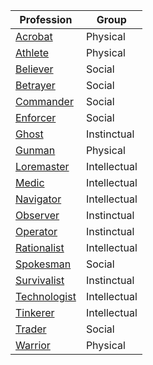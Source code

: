 |Profession |Group |
|-------| ------------ |
|[Acrobat](</SkillSystem/Professions/Acrobat.md>) |Physical |
|[Athlete](</SkillSystem/Professions/Athlete.md>)|Physical | 
|[Believer](</SkillSystem/Professions/Believer.md>)  |Social |
|[Betrayer](</SkillSystem/Professions/Betrayer.md>) |Social |
|[Commander](</SkillSystem/Professions/Commander.md>) |Social |
|[Enforcer](</SkillSystem/Professions/Enforcer.md>) |Social |
|[Ghost](</SkillSystem/Professions/Ghost.md>) |Instinctual |
|[Gunman](</SkillSystem/Professions/Gunman.md>) |Physical |
|[Loremaster](</SkillSystem/Professions/Loremaster.md>) |Intellectual |
|[Medic](</SkillSystem/Professions/Medic.md>) |Intellectual |
|[Navigator](</SkillSystem/Professions/Navigator.md>) |Intellectual |
|[Observer](</SkillSystem/Professions/Observer.md>) |Instinctual |
|[Operator](</SkillSystem/Professions/Operator.md>) |Instinctual |
|[Rationalist](</SkillSystem/Professions/Rationalist.md>) |Intellectual |
|[Spokesman](</SkillSystem/Professions/Spokesman.md>) |Social |
|[Survivalist](</SkillSystem/Professions/Survivalist.md>) |Instinctual |
|[Technologist](</SkillSystem/Professions/Technologist.md>) |Intellectual |
|[Tinkerer](</SkillSystem/Professions/Tinkerer.md>) |Intellectual |
|[Trader](</SkillSystem/Professions/Trader.md>) |Social |
|[Warrior](</SkillSystem/Professions/Warrior.md>) |Physical |